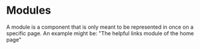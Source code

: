 # Modules

A module is a component that is only meant to be represented in once on a specific page. An example might be: "The helpful links module of the home page"
